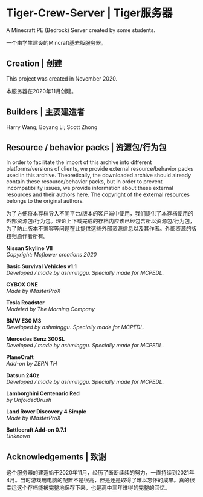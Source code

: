 # Tiger-Crew-Server | Tiger服务器

A Minecraft PE (Bedrock) Server created by some students.

一个由学生建设的Mincraft基岩版服务器。

## Creation | 创建

This project was created in November 2020.

本服务器在2020年11月创建。

## Builders | 主要建造者

Harry Wang; Boyang Li; Scott Zhong

## Resource / behavior packs | 资源包/行为包
In order to facilitate the import of this archive into different platforms/versions of clients, we provide external resource/behavior packs used in this archive. Theoretically, the downloaded archive should already contain these resource/behavior packs, but in order to prevent incompatibility issues, we provide information about these external resources and their authors here. The copyright of the external resources belongs to the original authors.


为了方便将本存档导入不同平台/版本的客户端中使用，我们提供了本存档使用的外部资源包/行为包。理论上下载完成的存档内应该已经包含所以资源包/行为包，为了防止版本不兼容等问题在此提供这些外部资源信息以及其作者。外部资源的版权归原作者所有。

**Nissan Skyline VII** <br/>
*Copyright: Mcflower creations 2020*

**Basic Survival Vehicles v1.1**<br/>
*Developed  / made by ashminggu. Specially made for MCPEDL.*

**CYBOX ONE**<br/>
*Made by iMasterProX*

**Tesla Roadster**<br/>
*Modeled by The Morning Company*

**BMW E30 M3**<br/>
*Developed by ashminggu. Specially made for MCPEDL.*

**Mercedes Benz 300SL**<br/>
*Developed / made by ashminggu. Specially made for MCPEDL.*

**PlaneCraft**<br/>
*Add-on by ZERN TH*

**Datsun 240z**<br/>
*Developed / made by ashminggu. Specially made for MCPEDL.*

**Lamborghini Centenario Red**<br/>
*by UnfoldedBrush*

**Land Rover Discovery 4 Simple**<br/>
*Made by iMasterProX*

**Battlecraft Add-on 0.7.1**<br/>
*Unknown*

## Acknowledgements | 致谢
这个服务器的建造始于2020年11月，经历了断断续续的努力，一直持续到2021年4月。当时游戏用电脑的配置不是很高，但是还是取得了难以忘怀的成果。真的很幸运这个存档能被完整地保存下来，也是高中三年难得的完整的回忆。
